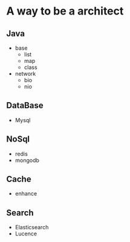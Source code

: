 # A way to be a architect

## Java
- base
  - list
  - map
  - class
- network
  - bio
  - nio
## DataBase

- Mysql

## NoSql

- redis
- mongodb

## Cache
- enhance

## Search

- Elasticsearch
- Lucence
